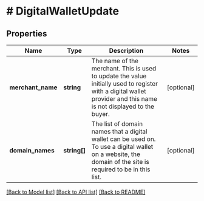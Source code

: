 # # DigitalWalletUpdate

## Properties

Name | Type | Description | Notes
------------ | ------------- | ------------- | -------------
**merchant_name** | **string** | The name of the merchant. This is used to update the value initially used to register with a digital wallet provider and this name is not displayed to the buyer. | [optional]
**domain_names** | **string[]** | The list of domain names that a digital wallet can be used on. To use a digital wallet on a website, the domain of the site is required to be in this list. | [optional]

[[Back to Model list]](../../README.md#models) [[Back to API list]](../../README.md#endpoints) [[Back to README]](../../README.md)
